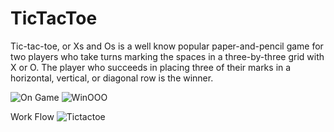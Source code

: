 # TicTacToe

Tic-tac-toe, or Xs and Os is a  well know popular paper-and-pencil game for two players who take turns marking the spaces in a three-by-three grid with X or O.
The player who succeeds in placing three of their marks in a horizontal, vertical, or diagonal row is the winner. 

![On Game](https://user-images.githubusercontent.com/74519762/220845261-7894fec3-0a4b-4b3e-acdd-779526827667.PNG) ![WinOOO](https://user-images.githubusercontent.com/74519762/220845467-5d89e6b5-a389-4593-ab73-9fab47f4f84a.PNG)

Work Flow
![Tictactoe](https://user-images.githubusercontent.com/74519762/231422741-3b01b2e5-b5cb-4e12-b76e-3c32bb1c2080.PNG)


